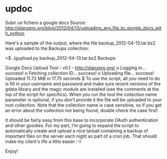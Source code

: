 updoc
=====

Subir un fichero a google docs
Source: http://planzero.org/blog/2012/04/13/uploading_any_file_to_google_docs_with_python

Here's a sample of the output, where the file backup_2012-04-13.tar.bz2 was uploaded to the Backups collection:

=$ ./gupload.py backup_2012-04-13.tar.bz2 Backups

Google Docs Upload Tool - v0.1 - http://planzero.org/
o Logging in... success!
o Fetching collection ID... success!
o Uploading file... success!
Uploaded 11.72 MiB in 17.75 seconds
$ 
To use the script, all you need to do is fill in your username and password and make sure recent 
versions of the gdata library and the magic module are installed (see the comments at the top of the 
script for specifics). When you run the tool the collection name parameter is optional, if you don't 
provide it the file will be uploaded to your root collection. Note that the collection name is case sensitive, 
so if you get an error about the collection not being found, double check the case first!

It should be fairly easy from this base to incorporate OAuth authentication and other goodies.
For my part, I'm going to expand the script to automatically create and upload a nice tarball containing 
a backup of important files on the server each night as part of a cron job. That should make my client's 
life a little easier :-)

Enjoy!
